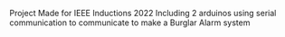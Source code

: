 Project Made for IEEE Inductions 2022
Including 2 arduinos using serial communication to communicate to make a Burglar Alarm system 


